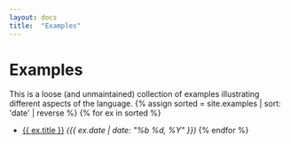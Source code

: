 ```yaml
---
layout: docs
title:  "Examples"
---
```


# Examples

This is a loose (and unmaintained) collection of examples illustrating different aspects of the language.
{% assign sorted = site.examples | sort: 'date' | reverse %}
{% for ex in sorted %}
  - [{{ ex.title }}]({{ex.url}}) _({{ ex.date | date: "%b %d, %Y" }})_
{% endfor %}
